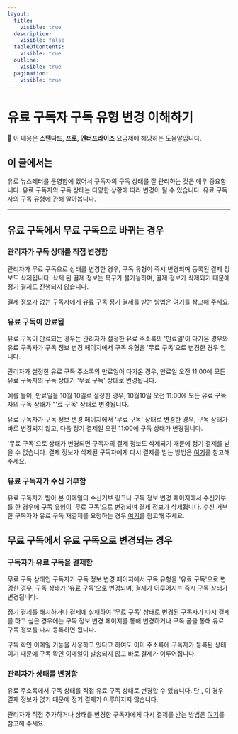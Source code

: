 ```yaml
---
layout:
  title:
    visible: true
  description:
    visible: false
  tableOfContents:
    visible: true
  outline:
    visible: true
  pagination:
    visible: true
---
```


# 유료 구독자 구독 유형 변경 이해하기

💬 이 내용은 **스탠다드, 프로, 엔터프라이즈** 요금제에 해당하는 도움말입니다.

## 이 글에서는

유료 뉴스레터를 운영함에 있어서 구독자의 구독 상태를 잘 관리하는 것은 매우 중요합니다. 유료 구독자의 구독 상태는 다양한 상황에 따라 변경이 될 수 있습니다. 유료 구독자의 구독 유형에 관해 알아봅니다.

***

## 유료 구독에서 무료 구독으로 바뀌는 경우 <a href="#h_6de9d8f77d" id="h_6de9d8f77d"></a>

### **관리자가 구독 상태를 직접 변경함** <a href="#h_35bf135c0b" id="h_35bf135c0b"></a>

관리자가 무료 구독으로 상태를 변경한 경우, 구독 유형이 즉시 변경되며 등록된 결제 정보도 삭제됩니다. 삭제 된 결제 정보는 복구가 불가능하며, 결제 정보가 삭제되기 때문에 정기 결제도 진행되지 않습니다.&#x20;

결제 정보가 없는 구독자에게 유료 구독 정기 결제를 받는 방법은 [여기](../questions.md#undefined-7)를 참고해 주세요.



### **유료 구독이 만료됨** <a href="#h_a7fd5f8954" id="h_a7fd5f8954"></a>

유료 구독이 만료되는 경우는 관리자가 설정한 유료 주소록의 '만료일'이 다가온 경우와 유료 구독자가 구독 정보 변경 페이지에서 구독 유형을 '무료 구독'으로 변경한 경우 입니다.

관리자가 설정한 유료 구독 주소록의 만료일이 다가온 경우, 만료일 오전 11:00에 모든 유료 구독자의 구독 상태가 '무료 구독' 상태로 변경됩니다.

예를 들어, 만료일을 10월 10일로 설정한 경우, 10월10일 오전 11:00에 모든 유료 구독자의 구독 상태가 "'료 구독' 상태로 변경됩니다.

유료 구독자가 구독 정보 변경 페이지에서 '무료 구독' 상태로 변경한 경우, 구독 상태가 바로 변경되지 않고, 다음 정기 결제일 오전 11:00에 구독 상태가 변경됩니다.

'무료 구독'으로 상태가 변경되면 구독자의 결제 정보도 삭제되기 때문에 정기 결제를 받을 수 없습니다. 결제 정보가 삭제된 구독자에게 다시 결제를 받는 방법은 [여기](../questions.md#undefined-7)를 참고해 주세요.



### **유료 구독자가 수신 거부함** <a href="#h_39fda87e06" id="h_39fda87e06"></a>

유료 구독자가 받아 본 이메일의 수신거부 링크나 구독 정보 변경 페이지에서 수신거부를 한 경우에 구독 유형이 '무료 구독'으로 변경되며 결제 정보가 삭제됩니다. 수신 거부한 구독자가 유료 구독 재결제를 요청하는 경우 [여기](../questions.md#undefined-7)를 참고해 주세요.



## 무료 구독에서 유료 구독으로 변경되는 경우 <a href="#h_167147f28f" id="h_167147f28f"></a>

### **구독자가 유료 구독을 결제함** <a href="#h_71bdf7f931" id="h_71bdf7f931"></a>

무료 구독 상태인 구독자가 구독 정보 변경 페이지에서 구독 유형을 '유료 구독'으로 변경한 경우, 구독 상태가 '유료 구독'으로 변경되며, 결제가 이루어지는 즉시 구독 상태가 변경됩니다.

정기 결제를 해지하거나 결제에 실패하여 '무료 구독' 상태로 변경된 구독자가 다시 결제를 하고 싶은 경우에는 구독 정보 변경 페이지를 통해 변경하거나 구독 폼을 통해 유료 구독 정보를 다시 등록하면 됩니다.&#x20;

구독 확인 이메일 기능을 사용하고 있다고 하여도 이미 주소록에 구독자가 등록된 상태이기 때문에 구독 확인 이메일이 발송되지 않고 바로 결제가 이루어집니다.



### **관리자가 상태를 변경함** <a href="#h_0f223e9ff6" id="h_0f223e9ff6"></a>

유료 주소록에서 구독 상태를 직접 유료 구독 상태로 변경할 수 있습니다. 단 , 이 경우 결제 정보가 없기 때문에 정기 결제가 이루어지지 않습니다.

관리자가 직접 추가하거나 상태를 변경한 구독자에게 다시 결제를 받는 방법은 [여기](../questions.md#undefined-7)를 참고해 주세요.
